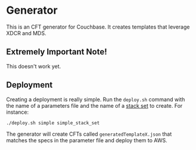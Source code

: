 # Generator

This is an CFT generator for Couchbase.  It creates templates that leverage XDCR and MDS.

## Extremely Important Note!

This doesn't work yet.

## Deployment

Creating a deployment is really simple.  Run the `deploy.sh` command with the name of a parameters file and the name of a [stack set](docs.aws.amazon.com/AWSCloudFormation/latest/UserGuide/stacksets-getting-started-create.html) to create.  For instance:

    ./deploy.sh simple simple_stack_set

The generator will create CFTs called `generatedTemplateX.json` that matches the specs in the parameter file and deploy them to AWS.
